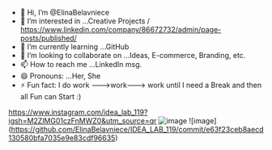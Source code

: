 - 👋 Hi, I’m @ElinaBelavniece
- 👀 I’m interested in ...Creative Projects / https://www.linkedin.com/company/86672732/admin/page-posts/published/
- 🌱 I’m currently learning ...GitHub
- 💞️ I’m looking to collaborate on ...Ideas, E-commerce, Branding, etc.
- 📫 How to reach me ...LinkedIn msg.
- 😄 Pronouns: ...Her, She
- ⚡ Fun fact: I do work --->work---> work until I need a Break and then all Fun can Start :)

<!---
ElinaBelavniece/ElinaBelavniece is a ✨ special ✨ repository because its `README.md` (this file) appears on your GitHub profile.
You can click the Preview link to take a look at your changes.
--->
https://www.instagram.com/idea_lab_119?igsh=M2ZlMG01czFnMWZ0&utm_source=qr
![image](https://github.com/user-attachments/assets/31fe5193-f301-4196-bfb5-59a7223e5e65)
![image] (https://github.com/ElinaBelavniece/IDEA_LAB_119/commit/e63f23ceb8aecd130580bfa7035e9e83cdf96635)
